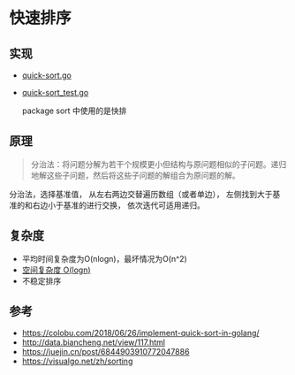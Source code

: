 # 快速排序

## 实现
* [quick-sort.go](../quick-sort.go)
* [quick-sort_test.go](../quick-sort_test.go)
  
  package sort 中使用的是快排

## 原理
>分治法：将问题分解为若干个规模更小但结构与原问题相似的子问题。递归地解这些子问题，然后将这些子问题的解组合为原问题的解。

分治法，选择基准值，
从左右两边交替遍历数组（或者单边），
左侧找到大于基准的和右边小于基准的进行交换，
依次迭代可适用递归。

## 复杂度
* 平均时间复杂度为O(nlogn)，最坏情况为O(n^2)
* [空间复杂度 O(logn)](https://zh.wikipedia.org/wiki/%E5%BF%AB%E9%80%9F%E6%8E%92%E5%BA%8F#%E7%A9%BA%E9%96%93%E8%A4%87%E9%9B%9C%E5%BA%A6)
* 不稳定排序

## 参考
* https://colobu.com/2018/06/26/implement-quick-sort-in-golang/
* http://data.biancheng.net/view/117.html
* https://juejin.cn/post/6844903910772047886
* https://visualgo.net/zh/sorting